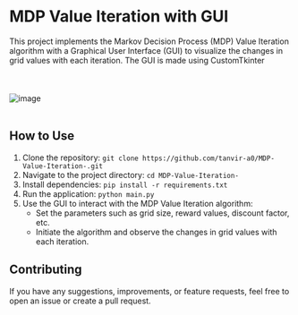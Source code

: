 # MDP Value Iteration with GUI

This project implements the Markov Decision Process (MDP) Value Iteration algorithm with a Graphical User Interface (GUI) to visualize the changes in grid values with each iteration. The GUI is made using CustomTkinter
<br>
<br>
<br>
<br>
![image](https://github.com/tanvir-a0/MDP-Value-Iteration-/assets/66798561/48aefa0e-93b8-4b87-b67c-d2db3519dcf1)
<br>
<br>
## How to Use

1. Clone the repository: `git clone https://github.com/tanvir-a0/MDP-Value-Iteration-.git`
2. Navigate to the project directory: `cd MDP-Value-Iteration-`
3. Install dependencies: `pip install -r requirements.txt`
4. Run the application: `python main.py`
5. Use the GUI to interact with the MDP Value Iteration algorithm:
   - Set the parameters such as grid size, reward values, discount factor, etc.
   - Initiate the algorithm and observe the changes in grid values with each iteration.


## Contributing
If you have any suggestions, improvements, or feature requests, feel free to open an issue or create a pull request.
